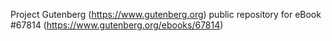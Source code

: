 Project Gutenberg (https://www.gutenberg.org) public repository for
eBook #67814 (https://www.gutenberg.org/ebooks/67814)
